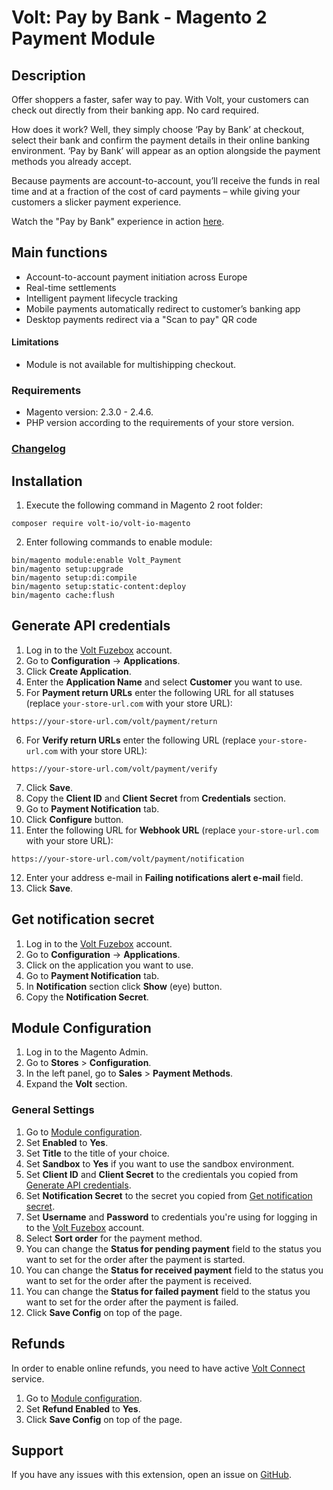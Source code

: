 # Volt: Pay by Bank - Magento 2 Payment Module

## Description
Offer shoppers a faster, safer way to pay. With Volt, your customers can check out directly from their banking app. No card required.

How does it work? Well, they simply choose ‘Pay by Bank’ at checkout, select their bank and confirm the payment details in their online banking environment. ‘Pay by Bank’ will appear as an option alongside the payment methods you already accept.

Because payments are account-to-account, you’ll receive the funds in real time and at a fraction of the cost of card payments – while giving your customers a slicker payment experience.

Watch the "Pay by Bank" experience in action [here](https://www.volt.io/demos/checkout/).

## Main functions
- Account-to-account payment initiation across Europe
- Real-time settlements
- Intelligent payment lifecycle tracking
- Mobile payments automatically redirect to customer’s banking app
- Desktop payments redirect via a "Scan to pay" QR code

#### Limitations
- Module is not available for multishipping checkout.

### Requirements
- Magento version: 2.3.0 - 2.4.6.
- PHP version according to the requirements of your store version.

### [Changelog](CHANGELOG.md)

## Installation
1. Execute the following command in Magento 2 root folder:
```shell
composer require volt-io/volt-io-magento
```
2. Enter following commands to enable module:
```shell
bin/magento module:enable Volt_Payment
bin/magento setup:upgrade
bin/magento setup:di:compile
bin/magento setup:static-content:deploy
bin/magento cache:flush
```

## Generate API credentials
1. Log in to the [Volt Fuzebox](https://fuzebox.volt.io) account.
2. Go to **Configuration** -> **Applications**.
3. Click **Create Application**.
4. Enter the **Application Name** and select **Customer** you want to use.
5. For **Payment return URLs** enter the following URL for all statuses (replace `your-store-url.com` with your store URL):
```
https://your-store-url.com/volt/payment/return
```
6. For **Verify return URLs** enter the following URL (replace `your-store-url.com` with your store URL):
```
https://your-store-url.com/volt/payment/verify
```
7. Click **Save**.
8. Copy the **Client ID** and **Client Secret** from **Credentials** section.
9. Go to **Payment Notification** tab.
10. Click **Configure** button.
11. Enter the following URL for **Webhook URL** (replace `your-store-url.com` with your store URL):
```
https://your-store-url.com/volt/payment/notification
```
12. Enter your address e-mail in **Failing notifications alert e-mail** field.
13. Click **Save**.

## Get notification secret
1. Log in to the [Volt Fuzebox](https://fuzebox.volt.io) account.
2. Go to **Configuration** -> **Applications**.
3. Click on the application you want to use.
4. Go to **Payment Notification** tab.
5. In **Notification** section click **Show** (eye) button.
6. Copy the **Notification Secret**.

## Module Configuration
1. Log in to the Magento Admin.
2. Go to **Stores** > **Configuration**.
3. In the left panel, go to **Sales** > **Payment Methods**.
4. Expand the **Volt** section.

### General Settings
1. Go to [Module configuration](#configuration).
2. Set **Enabled** to **Yes**.
3. Set **Title** to the title of your choice.
4. Set **Sandbox** to **Yes** if you want to use the sandbox environment.
5. Set **Client ID** and **Client Secret** to the credientals you copied from [Generate API credentials](#generate-api-credentials).
6. Set **Notification Secret** to the secret you copied from [Get notification secret](#get-notification-secret).
7. Set **Username** and **Password** to credentials you're using for logging in to the [Volt Fuzebox](https://fuzebox.volt.io) account.
8. Select **Sort order** for the payment method.
9. You can change the **Status for pending payment** field to the status you want to set for the order after the payment is started.
10. You can change the **Status for received payment** field to the status you want to set for the order after the payment is received.
11. You can change the **Status for failed payment** field to the status you want to set for the order after the payment is failed.
12. Click **Save Config** on top of the page.

## Refunds

In order to enable online refunds, you need to have active [Volt Connect](https://www.volt.io/connect/) service.

1. Go to [Module configuration](#configuration).
2. Set **Refund Enabled** to **Yes**.
3. Click **Save Config** on top of the page.

## Support
If you have any issues with this extension, open an issue on [GitHub](https://github.com/volt-io/volt-io-magento/issues).

